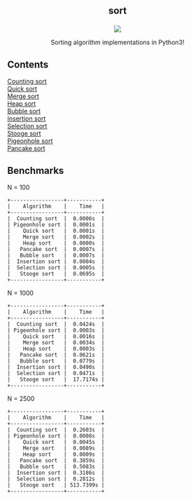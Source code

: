 ## <p align='center'>sort</p>
<p align='center'>
<img src="https://travis-ci.com/terror/Sorting-Algorithms.svg?branch=master"/>
</p>

<p align='center'>Sorting algorithm implementations in Python3!</p>

## Contents

[Counting sort](https://github.com/terror/sort/blob/master/sort/counting_sort.py)<br/>
[Quick sort](https://github.com/terror/sort/blob/master/sort/quick_sort.py)<br/>
[Merge sort](https://github.com/terror/sort/blob/master/sort/merge_sort.py)<br/>
[Heap sort](https://github.com/terror/sort/blob/master/sort/heap_sort.py)<br/>
[Bubble sort](https://github.com/terror/sort/blob/master/sort/bubble_sort.py)<br/>
[Insertion sort](https://github.com/terror/sort/blob/master/sort/insertion_sort.py)<br/>
[Selection sort](https://github.com/terror/st/blob/master/sort/selection_sort.py)<br/>
[Stooge sort](https://github.com/terror/sort/blob/master/sort/stooge_sort.py)<br/>
[Pigeonhole sort](https://github.com/terror/sort/blob/master/sort/pigeonhole_sort.py)<br/>
[Pancake sort](https://github.com/terror/sort/blob/master/sort/pancake_sort.py)


## Benchmarks

N = 100

```
+-----------------+-----------+
|    Algorithm    |    Time   |
+-----------------+-----------+
|  Counting sort  |  0.0006s  |
| Pigeonhole sort |  0.0001s  |
|    Quick sort   |  0.0001s  |
|    Merge sort   |  0.0002s  |
|    Heap sort    |  0.0000s  |
|   Pancake sort  |  0.0007s  |
|   Bubble sort   |  0.0007s  |
|  Insertion sort |  0.0004s  |
|  Selection sort |  0.0005s  |
|   Stooge sort   |  0.0695s  |
+-----------------+-----------+
```

N = 1000

```
+-----------------+-----------+
|    Algorithm    |    Time   |
+-----------------+-----------+
|  Counting sort  |  0.0424s  |
| Pigeonhole sort |  0.0003s  |
|    Quick sort   |  0.0016s  |
|    Merge sort   |  0.0034s  |
|    Heap sort    |  0.0003s  |
|   Pancake sort  |  0.0621s  |
|   Bubble sort   |  0.0779s  |
|  Insertion sort |  0.0490s  |
|  Selection sort |  0.0471s  |
|   Stooge sort   |  17.7174s |
+-----------------+-----------+
```

N = 2500

```
+-----------------+-----------+
|    Algorithm    |    Time   |
+-----------------+-----------+
|  Counting sort  |  0.2603s  |
| Pigeonhole sort |  0.0008s  |
|    Quick sort   |  0.0045s  |
|    Merge sort   |  0.0089s  |
|    Heap sort    |  0.0009s  |
|   Pancake sort  |  0.3859s  |
|   Bubble sort   |  0.5083s  |
|  Insertion sort |  0.3186s  |
|  Selection sort |  0.2812s  |
|   Stooge sort   | 513.7399s |
+-----------------+-----------+
```

